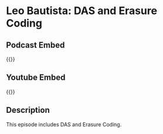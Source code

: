# Leo Bautista: DAS and Erasure Coding


## Podcast Embed
{{<podcast-embed url="https://player.simplecast.com/9d070c40-2d92-45c8-8dd4-3b3f7c4aa145?dark=false&color=EE6E04">}}

## Youtube Embed
{{<youtube Gq6lstrgSUE>}}

## Description
This episode includes DAS and Erasure Coding.


